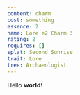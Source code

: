 ```yaml
---
content: charm
cost: something
essence: 2
name: Lore e2 Charm 3
rating: 2
requires: []
splat: Second Sunrise
trait: Lore
tree: Archaeologist
---
```


Hello **world**!
